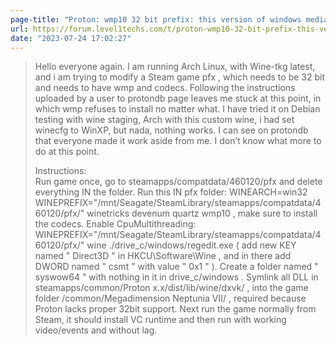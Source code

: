 ```yaml
---
page-title: "Proton: wmp10 32 bit prefix: this version of windows media player can only be installed on a computer running windows xp (32bit) - Gaming - Level1Techs Forums"
url: https://forum.level1techs.com/t/proton-wmp10-32-bit-prefix-this-version-of-windows-media-player-can-only-be-installed-on-a-computer-running-windows-xp-32bit/154988
date: "2023-07-24 17:02:27"
---
```


> Hello everyone again. I am running Arch Linux, with Wine-tkg latest, and i am trying to modify a Steam game pfx , which needs to be 32 bit and needs to have wmp and codecs. Following the instructions uploaded by a user to protondb page leaves me stuck at this point, in which wmp refuses to install no matter what. I have tried it on Debian testing with wine staging, Arch with this custom wine, i had set winecfg to WinXP, but nada, nothing works. I can see on protondb that everyone made it work aside from me. I don’t know what more to do at this point.
> 
> Instructions:  
> Run game once, go to steamapps/compatdata/460120/pfx and delete everything IN the folder. Run this IN pfx folder: WINEARCH=win32 WINEPREFIX="/mnt/Seagate/SteamLibrary/steamapps/compatdata/460120/pfx/" winetricks devenum quartz wmp10 , make sure to install the codecs. Enable CpuMultithreading: WINEPREFIX="/mnt/Seagate/SteamLibrary/steamapps/compatdata/460120/pfx/" wine ./drive\_c/windows/regedit.exe ( add new KEY named " Direct3D " in HKCU\\Software\\Wine , and in there add DWORD named " csmt " with value " 0x1 " ). Create a folder named " syswow64 " with nothing in it in drive\_c/windows . Symlink all DLL in steamapps/common/Proton x.x/dist/lib/wine/dxvk/ , into the game folder /common/Megadimension Neptunia VII/ , required because Proton lacks proper 32bit support. Next run the game normally from Steam, it should install VC runtime and then run with working video/events and without lag.
